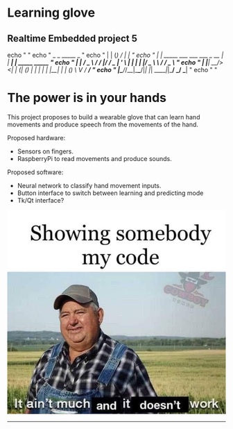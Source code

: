 # Learning glove
## Realtime Embedded project 5

echo "                                                               "
echo "  _               _                    _____ _                 "
echo " | |             (_)                  / ____| |                "
echo " | |     _____  ___  ___ ___  _ __   | |  __| | _____   _____  "
echo " | |    / _ \ \/ / |/ __/ _ \| '_ \  | | |_ | |/ _ \ \ / / _ \ "
echo " | |___|  __/>  <| | (_| (_) | | | | | |__| | | (_) \ V /  __/ "
echo " |______\___/_/\_\_|\___\___/|_| |_|  \_____|_|\___/ \_/ \___| "
echo "                                                               "
                                                                                                         
# The power is in your hands

This project proposes to build a wearable glove that can learn hand movements and produce speech from the movements of the hand.

Proposed hardware:
* Sensors on fingers.
* RaspberryPi to read movements and produce sounds.

Proposed software:
* Neural network to classify hand movement inputs.
* Button interface to switch between learning and predicting mode
* Tk/Qt interface?

![meme](https://github.com/mcbottcher/ENG5220/blob/master/images/82467480_2473990059530721_7695719334366150656_n.jpg)
***
